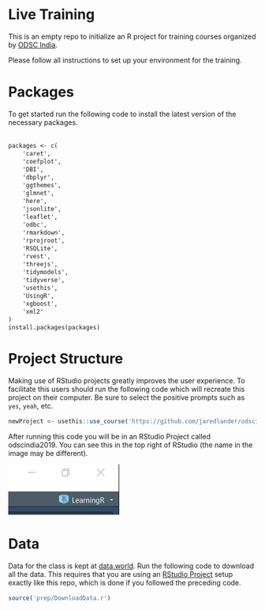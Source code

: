 
<!-- README.md is generated from README.Rmd. Please edit that file -->

# Live Training

This is an empty repo to initialize an R project for training courses
organized by [ODSC India](https://india.odsc.com/).

Please follow all instructions to set up your environment for the
training.

# Packages

To get started run the following code to install the latest version of
the necessary packages.

<div class="sourceCode">

<pre class='sourceCode r'><code class='sourceCode r'>
packages <- c(
    'caret', 
    'coefplot', 
    'DBI', 
    'dbplyr', 
    'ggthemes', 
    'glmnet', 
    'here', 
    'jsonlite', 
    'leaflet', 
    'odbc', 
    'rmarkdown', 
    'rprojroot', 
    'RSQLite', 
    'rvest', 
    'threejs', 
    'tidymodels', 
    'tidyverse', 
    'usethis', 
    'UsingR', 
    'xgboost', 
    'xml2'
)
install.packages(packages)
</code></pre>

</div>

# Project Structure

Making use of RStudio projects greatly improves the user experience. To
facilitate this users should run the following code which will recreate
this project on their computer. Be sure to select the positive prompts
such as `yes`, `yeah`, etc.

``` r
newProject <- usethis::use_course('https://github.com/jaredlander/odscindia2019/archive/master.zip')
```

<!-- After that runs successfully you will have a new folder holding the R project that looks like this (the name in the image may be different). -->

<!-- ```{r proj-folder,echo=FALSE,out.width='50%'} -->

<!-- knitr::include_graphics('images/ProjectFolder.png') -->

<!-- ``` -->

After running this code you will be in an RStudio Project called
odscindia2019. You can see this in the top right of RStudio (the name in
the image may be different).

![](images/ProjectCorner.png)<!-- -->

# Data

Data for the class is kept at
[data.world](https://data.world/landeranalytics/training). Run the
following code to download all the data. This requires that you are
using an [RStudio
Project](https://support.rstudio.com/hc/en-us/articles/200526207-Using-Projects)
setup exactly like this repo, which is done if you followed the
preceding code.

``` r
source('prep/DownloadData.r')
```
